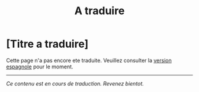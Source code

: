 ﻿---
title: [A traduire]
---

<!-- TODO: translation missing - French version -->

# [Titre a traduire]

Cette page n'a pas encore ete traduite. Veuillez consulter la [version espagnole](/es/mitos-liderazgo) pour le moment.

---

*Ce contenu est en cours de traduction. Revenez bientot.*
